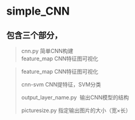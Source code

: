 # simple_CNN
## 包含三个部分，
>cnn.py  简单CNN构建  
feature_map  CNN特征图可视化

>feature_map  CNN特征图可视化
>
>cnn-svm  CNN提特征，SVM分类
>
>output_layer_name.py  输出CNN模型的结构
>
>picturesize.py 指定输出图片的大小（宽×长）
